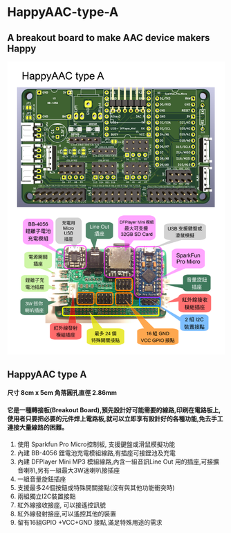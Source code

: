 # HappyAAC-type-A
## A breakout board to make AAC device makers Happy
![alt text](https://github.com/ArnixChen/HappyAAC-type-A/blob/main/Pictures/Board/HappyAAC-Type-A.PartsAndFunctions.png "HappyAAC-type-A v2c")

## HappyAAC type A
#### 尺寸 8cm x 5cm 角落圓孔直徑 2.86mm
#### 它是一種轉接板(Breakout Board),預先設計好可能需要的線路,印刷在電路板上,使用者只要把必要的元件焊上電路板,就可以立即享有設計好的各種功能,免去手工連接大量線路的困難。

1. 使用 Sparkfun Pro Micro控制板, 支援鍵盤或滑鼠模擬功能
2. 內建 BB-4056 鋰電池充電模組線路,有插座可接鋰池及充電
3. 內建 DFPlayer Mini MP3 模組線路,內含一組音訊Line Out 用的插座,可接擴音喇叭,另有一組最大3W迷喇叭接插座
4. 一組音量旋鈕插座
5. 支援最多24個按鈕或特殊開關接點(沒有與其他功能衝突時)
6. 兩組獨立I2C裝置接點
7. 紅外線接收接座, 可以接遙控訊號
8. 紅外線發射接座,可以遙控其他的裝置
9. 留有16組GPIO +VCC+GND 接點,滿足特殊用途的需求
